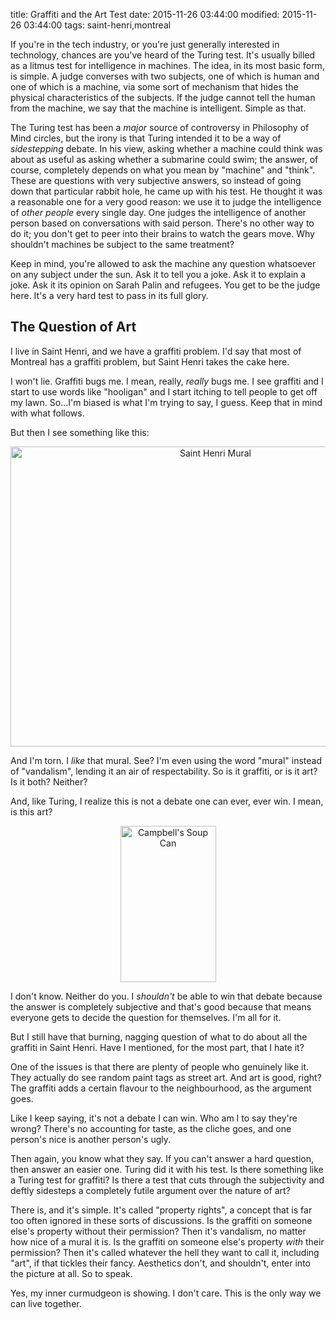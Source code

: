 title: Graffiti and the Art Test
date: 2015-11-26 03:44:00
modified: 2015-11-26 03:44:00
tags: saint-henri,montreal

If you're in the tech industry, or you're just generally interested in
technology, chances are you've heard of the Turing test.  It's usually
billed as a litmus test for intelligence in machines.  The idea, in its most
basic form, is simple. A judge converses with two subjects, one of which is
human and one of which is a machine, via some sort of mechanism that hides
the physical characteristics of the subjects.  If the judge cannot tell the
human from the machine, we say that the machine is intelligent.  Simple as
that.

The Turing test has been a *major* source of controversy in Philosophy of
Mind circles, but the irony is that Turing intended it to be a way of
*sidestepping* debate.  In his view, asking whether a machine could think
was about as useful as asking whether a submarine could swim; the answer, of
course, completely depends on what you mean by "machine" and "think".  These
are questions with very subjective answers, so instead of going down that
particular rabbit hole, he came up with his test.  He thought it was a
reasonable one for a very good reason: we use it to judge the intelligence
of *other people* every single day.  One judges the intelligence of another
person based on conversations with said person.  There's no other way to do
it; you don't get to peer into their brains to watch the gears move.  Why
shouldn't machines be subject to the same treatment?

Keep in mind, you're allowed to ask the machine any question whatsoever on
any subject under the sun.  Ask it to tell you a joke.  Ask it to explain a
joke.  Ask it its opinion on Sarah Palin and refugees.  You get to be the
judge here.  It's a very hard test to pass in its full glory.

## The Question of Art

I live in Saint Henri, and we have a graffiti problem.  I'd say that most of
Montreal has a graffiti problem, but Saint Henri takes the cake here.

I won't lie.  Graffiti bugs me.  I mean, really, *really* bugs me.  I see
graffiti and I start to use words like "hooligan" and I start itching to
tell people to get off my lawn.  So...I'm biased is what I'm trying to say,
I guess.  Keep that in mind with what follows.

But then I see something like this:

<div style="clear: both; text-align: center;"> 
<img border="0" height="480" width="640" 
     src="/blog/miscellanea/saint_henri_mural.jpg" 
     alt="Saint Henri Mural" />
</div>

And I'm torn.  I *like* that mural.  See? I'm even using the word "mural"
instead of "vandalism", lending it an air of respectability.  So is it
graffiti, or is it art?  Is it both?  Neither?

And, like Turing, I realize this is not a debate one can ever, ever win.  I
mean, is this art?

<div style="clear: both; text-align: center;"> 
<img border="0" height="250" width="153" 
     src="/blog/miscellanea/campbells.jpg" 
     alt="Campbell's Soup Can" />
</div>

I don't know.  Neither do you.  I *shouldn't* be able to win that debate
because the answer is completely subjective and that's good because that
means everyone gets to decide the question for themselves.  I'm all for it.

But I still have that burning, nagging question of what to do about all the
graffiti in Saint Henri.  Have I mentioned, for the most part, that I hate
it?

One of the issues is that there are plenty of people who genuinely like it.
They actually do see random paint tags as street art.  And art is good,
right?  The graffiti adds a certain flavour to the neighbourhood, as the
argument goes.

Like I keep saying, it's not a debate I can win.  Who am I to say they're
wrong?  There's no accounting for taste, as the cliche goes, and one
person's nice is another person's ugly.

Then again, you know what they say.  If you can't answer a hard question,
then answer an easier one.  Turing did it with his test.  Is there something
like a Turing test for graffiti?  Is there a test that cuts through the
subjectivity and deftly sidesteps a completely futile argument over the
nature of art?

There is, and it's simple.  It's called "property rights", a concept that is
far too often ignored in these sorts of discussions.  Is the graffiti on
someone else's property without their permission?  Then it's vandalism, no
matter how nice of a mural it is.  Is the graffiti on someone else's
property *with* their permission?  Then it's called whatever the hell they
want to call it, including "art", if that tickles their fancy.  Aesthetics
don't, and shouldn't, enter into the picture at all.  So to speak.

Yes, my inner curmudgeon is showing.  I don't care.  This is the only way we
can live together.

